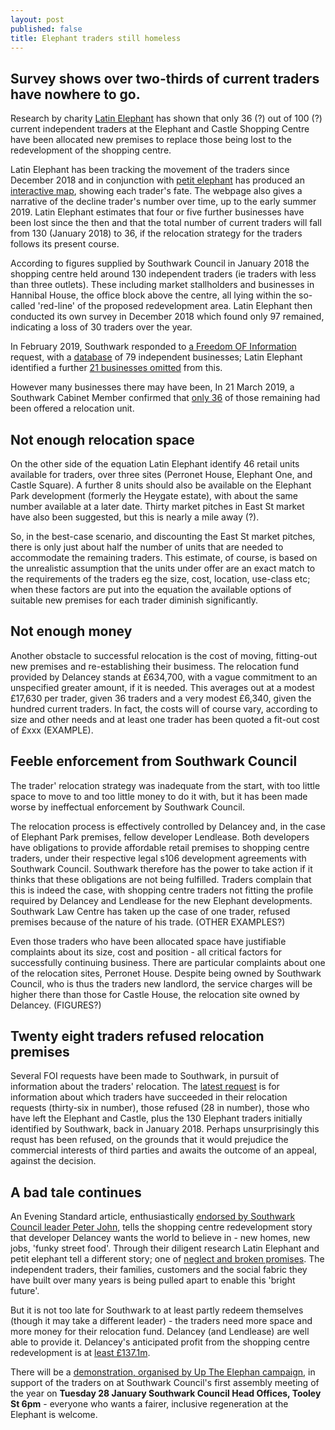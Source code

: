 ```yaml
---
layout: post
published: false
title: Elephant traders still homeless
---
```

## Survey shows over two-thirds of current traders have nowhere to go.

Research by charity [Latin Elephant](https://latinelephant.org/) has shown that only 36 (?) out of 100 (?) current independent traders at the Elephant and Castle Shopping Centre have been allocated new premises to replace those being lost to the redevelopment of the shopping centre.

Latin Elephant has been tracking the movement of the traders since December 2018 and in conjunction with [petit elephant](https://twitter.com/elephant_petit) has produced an [interactive map](https://latinelephant.org/map/#Q5), showing each trader's fate. The webpage also gives a narrative of the decline trader's number over time, up to the early summer 2019.  Latin Elephant estimates that four or five further businesses have been lost since the then and that the total number of current traders will fall from 130 (January 2018) to 36, if the relocation strategy for the traders follows its present course.  

According to figures supplied by Southwark Council in January 2018 the shopping centre held around 130 independent traders (ie traders with less than three outlets).  These including market stallholders and businesses in Hannibal House, the office block above the centre, all lying within the so-called 'red-line' of the proposed redevelopment area.  Latin Elephant then conducted its own survey in December 2018 which found only 97 remained, indicating a loss of 30 traders over the year.

In February 2019, Southwark responded to [a Freedom OF Information](https://www.whatdotheyknow.com/request/independently_owned_retail_busin?nocache=incoming-1334948#incoming-1334948) request, with a [database](https://www.whatdotheyknow.com/request/555280/response/1334948/attach/2/190321%20For%20FOI%20EC%20traders.pdf%201037530.pdf) of 79 independent businesses; Latin Elephant identified a further [21 businesses omitted](https://latinelephant.org/map/#Q7) from this.

However many businesses there may have been, In 21 March 2019, a Southwark Cabinet Member confirmed that [only 36](https://twitter.com/kieronjwilliams/status/1108781273630289920?s=12) of those remaining had been offered a relocation unit.

## Not enough relocation space

On the other side of the equation Latin Elephant identify 46 retail units available for traders, over three sites (Perronet House, Elephant One, and Castle Square).  A further 8 units should also be available on the Elephant Park development (formerly the Heygate estate), with about the same number available at a later date. Thirty market pitches in East St market have also been suggested, but this is nearly a mile away (?).

So, in the best-case scenario, and discounting the East St market pitches, there is only just about half the number of units that are needed to accommodate the remaining traders.  This estimate, of course, is based on the unrealistic assumption that the units under offer are an exact match to the requirements of the traders eg the size, cost, location, use-class etc; when these factors are put into the equation the available options of suitable new premises for each trader diminish significantly.

## Not enough money

Another obstacle to successful relocation is the cost of moving, fitting-out new premises and re-establishing their busimess.  The relocation fund provided by Delancey stands at £634,700, with a vague commitment to an unspecified greater amount, if it is needed.  This averages out at a modest £17,630 per trader, given 36 traders and a very modest £6,340, given the hundred current traders.  In fact, the costs will of course vary, according to size and other needs and at least one trader has been quoted a fit-out cost of £xxx (EXAMPLE).

## Feeble enforcement from Southwark Council

The trader' relocation strategy was inadequate from the start, with too little space to move to and too little money to do it with, but it has been made worse by ineffectual enforcement by  Southwark Council.

The relocation process is effectively controlled by Delancey and, in the case of Elephant Park premises, fellow developer Lendlease. Both developers have obligations to provide affordable retail premises to shopping centre traders, under their respective legal s106 development agreements with Southwark Council.  Southwark therefore has the power to take action if it thinks that these obligations are not being fulfilled.  Traders complain that this is indeed the case, with shopping centre traders not fitting the profile required by Delancey and Lendlease for the new Elephant developments.  Southwark Law Centre has taken up the case of one trader, refused premises because of the nature of his trade. (OTHER EXAMPLES?)

Even those traders who have been allocated space have justifiable complaints about its size, cost and position - all critical factors for successfully continuing business.  There are particular complaints about one of the relocation sites, Perronet House.  Despite being owned by Southwark Council, who is thus the traders new landlord, the service charges will be higher there than those for Castle House, the relocation site owned by Delancey. (FIGURES?)

## Twenty eight traders refused relocation premises

Several FOI requests have been made to Southwark, in pursuit of information about the traders' relocation. The [latest request](https://www.whatdotheyknow.com/request/independent_traders_in_elephant?unfold=1#incoming-1456513) is for information about which traders have succeeded in their relocation requests (thirty-six in number), those refused (28 in number), those who have left the Elephant and Castle, plus the 130 Elephant traders initially identified by Southwark, back in January 2018.  Perhaps unsurprisingly this requst has been refused, on the grounds that it would prejudice the commercial interests of third parties and awaits the outcome of an appeal, against the decision.

## A bad tale continues

An Evening Standard article, enthusiastically [endorsed by Southwark Council leader Peter John](https://twitter.com/peterjohn6/status/1214971921277890560), tells the shopping centre redevelopment story that developer Delancey wants the world  to believe in - new homes, new jobs, 'funky street food'.  Through their diligent research Latin Elephant and petit elephant tell a different story; one of [neglect and broken promises](http://35percent.org/2017-04-02-traders-charter-broken-promises/). The independent  traders, their families, customers and the social fabric they have built over many years is being pulled apart to enable this 'bright future'. 

But it is not too late for Southwark to at least partly redeem themselves (though it may take a different leader) - the traders need more space and more money for their relocation fund.  Delancey (and Lendlease) are well able to provide it.  Delancey's anticipated profit from the shopping centre redevelopment is at [least £137.1m](http://35percent.org/2018-07-02-viability-and-delancey/).

There will be a [demonstration, organised by Up The Elephan campaign](https://twitter.com/UpTheElephant_), in support of the traders on at Southwark Council's first assembly meeting of the year on **Tuesday 28 January Southwark Council Head Offices, Tooley St 6pm** - everyone who wants a fairer, inclusive regeneration at the Elephant is welcome.


